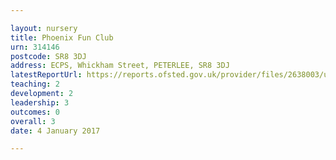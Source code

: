 ```yaml
---

layout: nursery
title: Phoenix Fun Club
urn: 314146
postcode: SR8 3DJ
address: ECPS, Whickham Street, PETERLEE, SR8 3DJ
latestReportUrl: https://reports.ofsted.gov.uk/provider/files/2638003/urn/314146.pdf
teaching: 2
development: 2
leadership: 3
outcomes: 0
overall: 3
date: 4 January 2017

---
```

